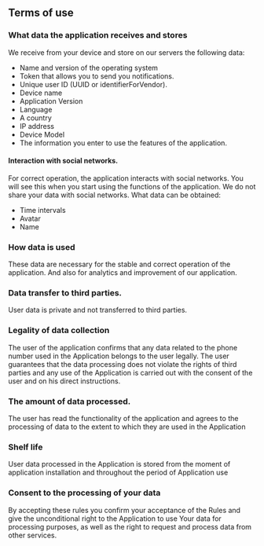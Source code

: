 ## Terms of use

### What data the application receives and stores
We receive from your device and store on our servers the following data:
* Name and version of the operating system
* Token that allows you to send you notifications.
* Unique user ID (UUID or identifierForVendor).
* Device name
* Application Version
* Language
* A country
* IP address
* Device Model
* The information you enter to use the features of the application.

#### Interaction with social networks.
For correct operation, the application interacts with social networks. You will see this when you start using the functions of the application. We do not share your data with social networks. What data can be obtained:
* Time intervals
* Avatar
* Name

### How data is used
These data are necessary for the stable and correct operation of the application. And also for analytics and improvement of our application.

### Data transfer to third parties.
User data is private and not transferred to third parties.

### Legality of data collection
The user of the application confirms that any data related to the phone number used in the Application belongs to the user legally. The user guarantees that the data processing does not violate the rights of third parties and any use of the Application is carried out with the consent of the user and on his direct instructions.

### The amount of data processed.
The user has read the functionality of the application and agrees to the processing of data to the extent to which they are used in the Application

### Shelf life
User data processed in the Application is stored from the moment of application installation and throughout the period of Application use

### Consent to the processing of your data
By accepting these rules you confirm your acceptance of the Rules and give the unconditional right to the Application to use Your data for processing purposes, as well as the right to request and process data from other services.